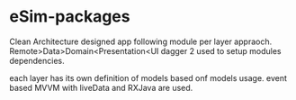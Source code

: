 # eSim-packages

Clean Architecture designed app following module per layer appraoch.
Remote>Data>Domain<Presentation<UI
dagger 2 used to setup modules dependencies.

each layer has its own definition of models based onf models usage.
event based MVVM with liveData and RXJava are used.
